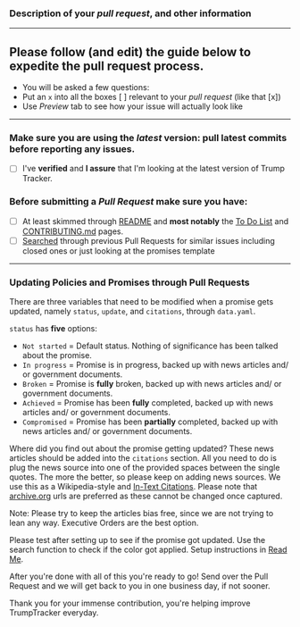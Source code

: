 ### Description of your *pull request*, and other information

---

## Please follow (and edit) the guide below to expedite the pull request process.

- You will be asked a few questions:
- Put an `x` into all the boxes [ ] relevant to your *pull request* (like that [x])
- Use *Preview* tab to see how your issue will actually look like

---

### Make sure you are using the *latest* version: pull latest commits before reporting any issues.
- [ ] I've **verified** and **I assure** that I'm looking at the latest version of Trump Tracker.

### Before submitting a *Pull Request* make sure you have:
- [ ] At least skimmed through [README](https://github.com/TrumpTracker/trumptracker.github.io/blob/master/README.md) and **most notably** the [To Do List](https://github.com/TrumpTracker/trumptracker.github.io#to-do-list) and [CONTRIBUTING.md](https://github.com/TrumpTracker/trumptracker.github.io/blob/master/CONTRIBUTING.md) pages.
- [ ] [Searched](https://github.com/TrumpTracker/trumptracker.github.io/pulls?utf8=%E2%9C%93&q=) through previous Pull Requests for similar issues including closed ones or just looking at the promises template

---

### Updating Policies and Promises through Pull Requests

There are three variables that need to be modified when a promise gets updated, namely `status`, `update`, and `citations`, through `data.yaml`.

`status` has **five** options:
 
- `Not started` = Default status. Nothing of significance has been talked about the promise.
- `In progress` = Promise is in progress, backed up with news articles and/ or government documents.
- `Broken` = Promise is __fully__ broken, backed up with news articles and/ or government documents.
- `Achieved` = Promise has been __fully__ completed, backed up with news articles and/ or government documents.
- `Compromised` = Promise has been __partially__ completed, backed up with news articles and/ or government documents.

Where did you find out about the promise getting updated? These news articles should be added into the `citations` section. All you need to do is plug the news source into one of the provided spaces between the single quotes. The more the better, so please keep on adding news sources. We use this as a Wikipedia-style and [In-Text Citations](http://guides.lib.uw.edu/c.php?g=99161&p=642357). Please note that [archive.org](https://archive.org/) urls are preferred as these cannot be changed once captured. 

Note: Please try to keep the articles bias free, since we are not trying to lean any way. Executive Orders are the best option.

Please test after setting up to see if the promise got updated. Use the search function to check if the color got applied.
Setup instructions in [Read Me](https://github.com/TrumpTracker/trumptracker.github.io/blob/master/README.md).

After you're done with all of this you're ready to go! Send over the Pull Request and we will get back to you in one business day, if not sooner.

Thank you for your immense contribution, you're helping improve TrumpTracker everyday.
